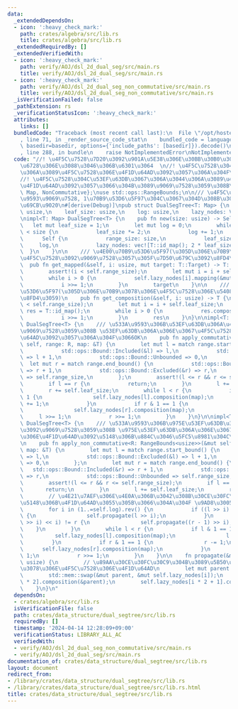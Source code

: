 ```yaml
---
data:
  _extendedDependsOn:
  - icon: ':heavy_check_mark:'
    path: crates/algebra/src/lib.rs
    title: crates/algebra/src/lib.rs
  _extendedRequiredBy: []
  _extendedVerifiedWith:
  - icon: ':heavy_check_mark:'
    path: verify/AOJ/dsl_2d_dual_seg/src/main.rs
    title: verify/AOJ/dsl_2d_dual_seg/src/main.rs
  - icon: ':heavy_check_mark:'
    path: verify/AOJ/dsl_2d_dual_seg_non_commutative/src/main.rs
    title: verify/AOJ/dsl_2d_dual_seg_non_commutative/src/main.rs
  _isVerificationFailed: false
  _pathExtension: rs
  _verificationStatusIcon: ':heavy_check_mark:'
  attributes:
    links: []
  bundledCode: "Traceback (most recent call last):\n  File \"/opt/hostedtoolcache/Python/3.10.14/x64/lib/python3.10/site-packages/onlinejudge_verify/documentation/build.py\"\
    , line 71, in _render_source_code_stat\n    bundled_code = language.bundle(stat.path,\
    \ basedir=basedir, options={'include_paths': [basedir]}).decode()\n  File \"/opt/hostedtoolcache/Python/3.10.14/x64/lib/python3.10/site-packages/onlinejudge_verify/languages/rust.py\"\
    , line 288, in bundle\n    raise NotImplementedError\nNotImplementedError\n"
  code: "//! \u4F5C\u7528\u7D20\u3092\u901A\u5E38\u306E\u30BB\u30B0\u30E1\u30F3\u30C8\
    \u6728\u306E\u3088\u3046\u306B\u6301\u3064  \n//! \u4F5C\u7528\u304C\u53EF\u63DB\
    \u306A\u3089\u4F5C\u7528\u306E\u4F1D\u64AD\u3092\u3057\u306A\u304F\u3066OK  \n\
    //! \u4F5C\u7528\u304C\u53EF\u63DB\u3067\u306A\u3044\u306A\u3089\u4F5C\u7528\u306E\
    \u4F1D\u64AD\u3092\u3057\u3066\u304B\u3089\u9069\u7528\u3059\u308B\n\nuse algebra::{Commutative,\
    \ Map, NonCommutative};\nuse std::ops::RangeBounds;\n\n/// \u4F5C\u7528\u3092\u533A\
    \u9593\u9069\u7528, 1\u70B9\u53D6\u5F97\u304C\u3067\u304D\u308B\u30C7\u30FC\u30BF\
    \u69CB\u9020\n#[derive(Debug)]\npub struct DualSegTree<T: Map> {\n    range_size:\
    \ usize,\n    leaf_size: usize,\n    log: usize,\n    lazy_nodes: Vec<T>,\n}\n\
    \nimpl<T: Map> DualSegTree<T> {\n    pub fn new(size: usize) -> Self {\n     \
    \   let mut leaf_size = 1;\n        let mut log = 0;\n        while leaf_size\
    \ < size {\n            leaf_size *= 2;\n            log += 1;\n        }\n  \
    \      Self {\n            range_size: size,\n            leaf_size,\n       \
    \     log,\n            lazy_nodes: vec![T::id_map(); 2 * leaf_size],\n      \
    \  }\n    }\n\n    /// \u4E00\u70B9\u53D6\u5F97(\u305D\u306E\u70B9\u3078\u306E\
    \u4F5C\u7528\u3092\u9069\u7528\u3057\u305F\u7D50\u679C\u3092\u8FD4\u3059)\n  \
    \  pub fn get_mapped(&self, i: usize, mut target: T::Target) -> T::Target {\n\
    \        assert!(i < self.range_size);\n        let mut i = i + self.leaf_size;\n\
    \        while i > 0 {\n            self.lazy_nodes[i].mapping(&mut target);\n\
    \            i >>= 1;\n        }\n        target\n    }\n\n    /// \u4E00\u70B9\
    \u53D6\u5F97(\u305D\u306E\u70B9\u3078\u306E\u4F5C\u7528\u306E\u5408\u6210\u3092\
    \u8FD4\u3059)\n    pub fn get_composition(&self, i: usize) -> T {\n        assert!(i\
    \ < self.range_size);\n        let mut i = i + self.leaf_size;\n        let mut\
    \ res = T::id_map();\n        while i > 0 {\n            res.composition(&self.lazy_nodes[i]);\n\
    \            i >>= 1;\n        }\n        res\n    }\n}\n\nimpl<T: Map + Commutative>\
    \ DualSegTree<T> {\n    /// \u533A\u9593\u306B\u53EF\u63DB\u306A\u4F5C\u7528\u3092\
    \u9069\u7528\u3059\u308B \u53EF\u63DB\u306A\u306E\u3067\u4F5C\u7528\u306E\u4F1D\
    \u64AD\u3092\u3057\u306A\u304F\u3066OK\n    pub fn apply_commutative<R: RangeBounds<usize>>(&mut\
    \ self, range: R, map: &T) {\n        let mut l = match range.start_bound() {\n\
    \            std::ops::Bound::Included(&l) => l,\n            std::ops::Bound::Excluded(&l)\
    \ => l + 1,\n            std::ops::Bound::Unbounded => 0,\n        };\n      \
    \  let mut r = match range.end_bound() {\n            std::ops::Bound::Included(&r)\
    \ => r + 1,\n            std::ops::Bound::Excluded(&r) => r,\n            std::ops::Bound::Unbounded\
    \ => self.range_size,\n        };\n        assert!(l <= r && r <= self.range_size);\n\
    \        if l == r {\n            return;\n        }\n        l += self.leaf_size;\n\
    \        r += self.leaf_size;\n        while l < r {\n            if l & 1 ==\
    \ 1 {\n                self.lazy_nodes[l].composition(map);\n                l\
    \ += 1;\n            }\n            if r & 1 == 1 {\n                r -= 1;\n\
    \                self.lazy_nodes[r].composition(map);\n            }\n       \
    \     l >>= 1;\n            r >>= 1;\n        }\n    }\n}\n\nimpl<T: Map + NonCommutative>\
    \ DualSegTree<T> {\n    /// \u533A\u9593\u306B\u975E\u53EF\u63DB\u306A\u4F5C\u7528\
    \u3092\u9069\u7528\u3059\u308B \u975E\u53EF\u63DB\u306A\u306E\u3067\u4F5C\u7528\
    \u306E\u4F1D\u64AD\u3092\u5148\u306B\u884C\u3046\u5FC5\u8981\u304C\u3042\u308B\
    \n    pub fn apply_non_commutative<R: RangeBounds<usize>>(&mut self, range: R,\
    \ map: &T) {\n        let mut l = match range.start_bound() {\n            std::ops::Bound::Included(&l)\
    \ => l,\n            std::ops::Bound::Excluded(&l) => l + 1,\n            std::ops::Bound::Unbounded\
    \ => 0,\n        };\n        let mut r = match range.end_bound() {\n         \
    \   std::ops::Bound::Included(&r) => r + 1,\n            std::ops::Bound::Excluded(&r)\
    \ => r,\n            std::ops::Bound::Unbounded => self.range_size,\n        };\n\
    \        assert!(l <= r && r <= self.range_size);\n        if l == r {\n     \
    \       return;\n        }\n        l += self.leaf_size;\n        r += self.leaf_size;\n\
    \        // \u4E21\u7AEF\u306E\u4E0A\u306B\u3042\u308B\u30CE\u30FC\u30C9\u3092\
    \u5148\u306B\u4F1D\u64AD\u3055\u305B\u3066\u304A\u304F \u9AD8\u30052log\u56DE\n\
    \        for i in (1..=self.log).rev() {\n            if ((l >> i) << i) != l\
    \ {\n                self.propagate(l >> i);\n            }\n            if ((r\
    \ >> i) << i) != r {\n                self.propagate((r - 1) >> i);\n        \
    \    }\n        }\n        while l < r {\n            if l & 1 == 1 {\n      \
    \          self.lazy_nodes[l].composition(map);\n                l += 1;\n   \
    \         }\n            if r & 1 == 1 {\n                r -= 1;\n          \
    \      self.lazy_nodes[r].composition(map);\n            }\n            l >>=\
    \ 1;\n            r >>= 1;\n        }\n    }\n\n    fn propagate(&mut self, i:\
    \ usize) {\n        // \u89AA\u30CE\u30FC\u30C9\u304B\u3089\u5B50\u30CE\u30FC\u30C9\
    \u3078\u306E\u4F5C\u7528\u306E\u4F1D\u64AD\n        let mut parent = T::id_map();\n\
    \        std::mem::swap(&mut parent, &mut self.lazy_nodes[i]);\n        self.lazy_nodes[i\
    \ * 2].composition(&parent);\n        self.lazy_nodes[i * 2 + 1].composition(&parent);\n\
    \    }\n}\n"
  dependsOn:
  - crates/algebra/src/lib.rs
  isVerificationFile: false
  path: crates/data_structure/dual_segtree/src/lib.rs
  requiredBy: []
  timestamp: '2024-04-14 12:28:09+09:00'
  verificationStatus: LIBRARY_ALL_AC
  verifiedWith:
  - verify/AOJ/dsl_2d_dual_seg_non_commutative/src/main.rs
  - verify/AOJ/dsl_2d_dual_seg/src/main.rs
documentation_of: crates/data_structure/dual_segtree/src/lib.rs
layout: document
redirect_from:
- /library/crates/data_structure/dual_segtree/src/lib.rs
- /library/crates/data_structure/dual_segtree/src/lib.rs.html
title: crates/data_structure/dual_segtree/src/lib.rs
---
```

